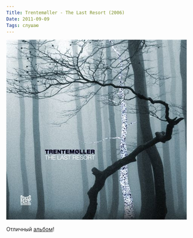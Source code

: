 ```yaml
---
Title: Trentemøller - The Last Resort (2006)
Date: 2011-09-09
Tags: слушаю
---
```


![the_last_resort.jpg](images/the_last_resort.jpg)

Отличный [альбом](http://www.discogs.com/Trentemøller-The-Last-Resort/master/23992)!